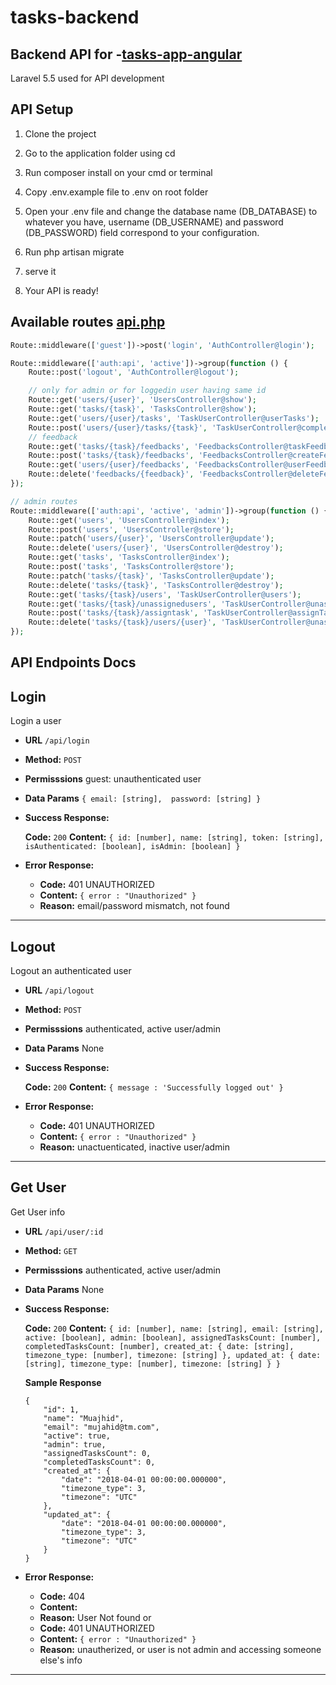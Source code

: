 # tasks-backend

## Backend API for -[tasks-app-angular](https://github.com/mujinxb/tasks-app-angular)

Laravel 5.5 used for API development

## API Setup
1. Clone the project

2. Go to the application folder using cd

3. Run composer install on your cmd or terminal

4. Copy .env.example file to .env on root folder

5. Open your .env file and change the database name (DB_DATABASE) to whatever you have, username (DB_USERNAME) and password (DB_PASSWORD) field correspond to your configuration. 

6. Run php artisan migrate

7. serve it

8. Your API is ready!

## Available routes [api.php](https://github.com/mujinxb/tasks-backend/blob/master/routes/api.php)

```php
Route::middleware(['guest'])->post('login', 'AuthController@login');

Route::middleware(['auth:api', 'active'])->group(function () {
    Route::post('logout', 'AuthController@logout');

    // only for admin or for loggedin user having same id
    Route::get('users/{user}', 'UsersController@show');
    Route::get('tasks/{task}', 'TasksController@show');
    Route::get('users/{user}/tasks', 'TaskUserController@userTasks');
    Route::post('users/{user}/tasks/{task}', 'TaskUserController@completeTask');
    // feedback
    Route::get('tasks/{task}/feedbacks', 'FeedbacksController@taskFeedbacks');
    Route::post('tasks/{task}/feedbacks', 'FeedbacksController@createFeedback');
    Route::get('users/{user}/feedbacks', 'FeedbacksController@userFeedbacks');
    Route::delete('feedbacks/{feedback}', 'FeedbacksController@deleteFeedback');
});

// admin routes
Route::middleware(['auth:api', 'active', 'admin'])->group(function () {
    Route::get('users', 'UsersController@index');
    Route::post('users', 'UsersController@store');
    Route::patch('users/{user}', 'UsersController@update');
    Route::delete('users/{user}', 'UsersController@destroy');
    Route::get('tasks', 'TasksController@index');
    Route::post('tasks', 'TasksController@store');
    Route::patch('tasks/{task}', 'TasksController@update');
    Route::delete('tasks/{task}', 'TasksController@destroy');
    Route::get('tasks/{task}/users', 'TaskUserController@users');
    Route::get('tasks/{task}/unassignedusers', 'TaskUserController@unassignedUsers');
    Route::post('tasks/{task}/assigntask', 'TaskUserController@assignTask');
    Route::delete('tasks/{task}/users/{user}', 'TaskUserController@unassignTask');
});
```

## API Endpoints Docs

**Login**
----
Login a user

* **URL**
    `/api/login`

* **Method:**
  `POST`

* **Permisssions**
    guest: unauthenticated user 
  
* **Data Params**
    `{
        email: [string], 
        password: [string]
    }`

* **Success Response:**
  
    **Code:** `200`
    **Content:** `{
        id: [number],
        name: [string],
        token: [string],
        isAuthenticated: [boolean],
        isAdmin: [boolean]
    }`
 
* **Error Response:**

  * **Code:** 401 UNAUTHORIZED
  * **Content:** `{ error : "Unauthorized" }`
  * **Reason:** email/password mismatch, not found

--------

**Logout**
----
Logout an authenticated user

* **URL**
    `/api/logout`

* **Method:**
  `POST`

* **Permisssions**
    authenticated, active user/admin 
  
* **Data Params**
    None

* **Success Response:**
  
    **Code:** `200`
    **Content:**  `{ message : 'Successfully logged out' }`
 
* **Error Response:**

  * **Code:** 401 UNAUTHORIZED
  * **Content:** `{ error : "Unauthorized" }`
  * **Reason:** unactuenticated, inactive user/admin

--------

**Get User**
----
Get User info

* **URL**
    `/api/user/:id`

* **Method:**
  `GET`

* **Permisssions**
   authenticated, active user/admin
  
* **Data Params**
    None

* **Success Response:**
  
    **Code:** `200`
    **Content:** `{
        id: [number],
        name: [string],
        email: [string],
        active: [boolean],
        admin: [boolean],
        assignedTasksCount: [number],
        completedTasksCount: [number],
        created_at: {
            date: [string],
            timezone_type: [number],
            timezone: [string]
        },
        updated_at: {
            date: [string],
            timezone_type: [number],
            timezone: [string]
        }
    }`

    **Sample Response** 
    ```
    {
        "id": 1,
        "name": "Muajhid",
        "email": "mujahid@tm.com",
        "active": true,
        "admin": true,
        "assignedTasksCount": 0,
        "completedTasksCount": 0,
        "created_at": {
            "date": "2018-04-01 00:00:00.000000",
            "timezone_type": 3,
            "timezone": "UTC"
        },
        "updated_at": {
            "date": "2018-04-01 00:00:00.000000",
            "timezone_type": 3,
            "timezone": "UTC"
        }
    }
    ```
 
* **Error Response:**
    * **Code:** 404
    * **Content:** 
    * **Reason:** User Not found
  or
    * **Code:** 401 UNAUTHORIZED
    * **Content:** `{ error : "Unauthorized" }`
  * **Reason:** unautherized, or user is not admin and accessing someone else's info

--------
